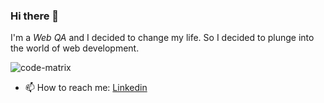 ### Hi there 👋

I'm a *Web QA* and I decided to change my life. So I decided to plunge into the world of web development.

![code-matrix](https://www.shutterstock.com/shutterstock/photos/740523562/display_1500/stock-vector-abstract-futuristic-cyberspace-with-binary-code-matrix-background-with-digits-well-organized-740523562.jpg)

- 📫 How to reach me: [Linkedin](https://www.linkedin.com/in/veronica-popova/)


<!--
**Nika1301/Nika1301** is a ✨ _special_ ✨ repository because its `README.md` (this file) appears on your GitHub profile.

Here are some ideas to get you started:

- 🔭 I’m currently working on ...
- 🌱 I’m currently learning ...
- 👯 I’m looking to collaborate on ...
- 🤔 I’m looking for help with ...
- 💬 Ask me about ...
- 📫 How to reach me: ...
- 😄 Pronouns: ...
- ⚡ Fun fact: ...
-->
